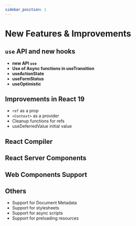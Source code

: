 ```yaml
---
sidebar_position: 1
---
```


# New Features & Improvements



## ```use``` API and new hooks

- **new API ```use```**
- **Use of Async functions in useTransition**
- **useActionState**
- **useFormStatus**
- **useOptimistic**

## Improvements in React 19

- ```ref``` as a prop
- ```<Context>``` as a provider 
- Cleanup functions for refs 
- useDeferredValue initial value

## React Compiler
## React Server Components
## Web Components Support

## Others
- Support for Document Metadata
- Support for stylesheets
- Support for async scripts 
- Support for preloading resources


